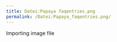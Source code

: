 ```yaml
---
title: Datei:Papaya faqentries.png
permalink: /Datei:Papaya_faqentries.png/
---
```


Importing image file